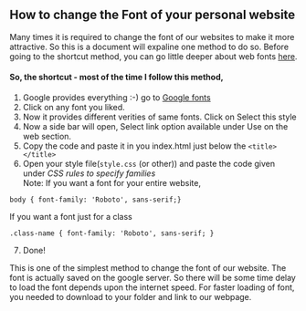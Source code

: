 ## How to change the Font of your personal website
Many times it is required to change the font of our websites to make it more attractive. So this is a document will expaline one method to do so.
Before going to the shortcut method, you can go little deeper about web fonts [here](https://developer.mozilla.org/en-US/docs/Learn/CSS/Styling_text/Web_fonts).

#### So, the shortcut - most of the time I follow this method,
1. Google provides everything :-) go to [Google fonts](https://fonts.google.com)
2. Click on any font you liked.
3. Now it provides different verities of same fonts. Click on Select this style
4. Now a side bar will open, Select link option available under Use on the web section.
5. Copy the code  and paste it in you index.html just below the `<title></title>`
6. Open your style file(`style.css` (or other)) and paste the code given under *CSS rules to specify families*  
Note: If you want a font for your entire website,
```
body { font-family: 'Roboto', sans-serif;}
```
If you want a font just for a class
```
.class-name { font-family: 'Roboto', sans-serif; }
```
7. Done!  


This is one of the simplest method to change the font of our website. The font is actually saved on the google server. So there will be some time delay to load the font depends upon the internet speed. For faster loading of font, you needed to download to your folder and link to our webpage.